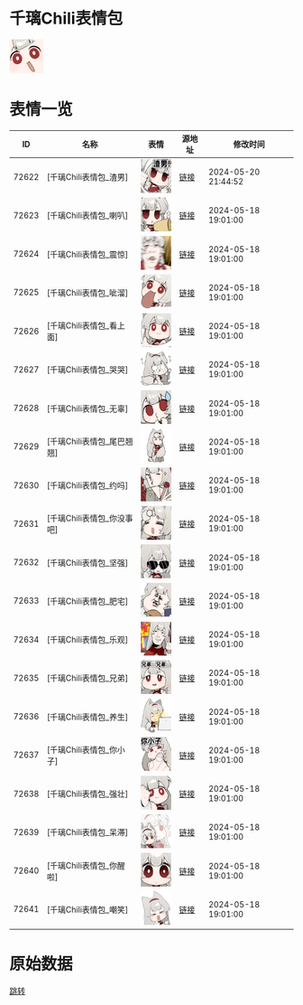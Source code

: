 # 千璃Chili表情包

<img src="./cover.png" height="60" alt="cover" />

# 表情一览

|ID|名称|表情|源地址|修改时间|
|----|----|----|----|----|
|72622|[千璃Chili表情包_渣男]|<img src="./pic/072622_%5B千璃Chili表情包_渣男%5D.png" height="60" alt="渣男"/>|[链接](https://i0.hdslb.com/bfs/garb/5b8d68d14af970dfcb7c8f9f7b25f9cd46542937.png)|2024-05-20 21:44:52|
|72623|[千璃Chili表情包_喇叭]|<img src="./pic/072623_%5B千璃Chili表情包_喇叭%5D.png" height="60" alt="喇叭"/>|[链接](https://i0.hdslb.com/bfs/garb/b67a1d2753b968c337ddc4417e345684e551c4e4.png)|2024-05-18 19:01:00|
|72624|[千璃Chili表情包_震惊]|<img src="./pic/072624_%5B千璃Chili表情包_震惊%5D.png" height="60" alt="震惊"/>|[链接](https://i0.hdslb.com/bfs/garb/1ad165e7580392355ea0e2fe8eab5d5a34e5e0f6.png)|2024-05-18 19:01:00|
|72625|[千璃Chili表情包_呲溜]|<img src="./pic/072625_%5B千璃Chili表情包_呲溜%5D.png" height="60" alt="呲溜"/>|[链接](https://i0.hdslb.com/bfs/garb/c844df5e1d6f1cc72c517c8517155717e809aaf2.png)|2024-05-18 19:01:00|
|72626|[千璃Chili表情包_看上面]|<img src="./pic/072626_%5B千璃Chili表情包_看上面%5D.png" height="60" alt="看上面"/>|[链接](https://i0.hdslb.com/bfs/garb/f64a2fc2a13e12a0789df595ac532a7e126de0c7.png)|2024-05-18 19:01:00|
|72627|[千璃Chili表情包_哭哭]|<img src="./pic/072627_%5B千璃Chili表情包_哭哭%5D.png" height="60" alt="哭哭"/>|[链接](https://i0.hdslb.com/bfs/garb/0607320411ede9cb7e8c832b3ec581c1b6c6f399.png)|2024-05-18 19:01:00|
|72628|[千璃Chili表情包_无辜]|<img src="./pic/072628_%5B千璃Chili表情包_无辜%5D.png" height="60" alt="无辜"/>|[链接](https://i0.hdslb.com/bfs/garb/218f7cc04c4b3f1f7e0f4cfb9ccfe05d0e27066d.png)|2024-05-18 19:01:00|
|72629|[千璃Chili表情包_尾巴翘翘]|<img src="./pic/072629_%5B千璃Chili表情包_尾巴翘翘%5D.png" height="60" alt="尾巴翘翘"/>|[链接](https://i0.hdslb.com/bfs/garb/ca2484bdc07a074ee37b5d2104f28a7f9193ab9e.png)|2024-05-18 19:01:00|
|72630|[千璃Chili表情包_约吗]|<img src="./pic/072630_%5B千璃Chili表情包_约吗%5D.png" height="60" alt="约吗"/>|[链接](https://i0.hdslb.com/bfs/garb/30ca9811ce8fa9805c013960effd140b0f6abf16.png)|2024-05-18 19:01:00|
|72631|[千璃Chili表情包_你没事吧]|<img src="./pic/072631_%5B千璃Chili表情包_你没事吧%5D.png" height="60" alt="你没事吧"/>|[链接](https://i0.hdslb.com/bfs/garb/d73403ff4e9aff3f8f46d6fcabd9f4bb85e90a38.png)|2024-05-18 19:01:00|
|72632|[千璃Chili表情包_坚强]|<img src="./pic/072632_%5B千璃Chili表情包_坚强%5D.png" height="60" alt="坚强"/>|[链接](https://i0.hdslb.com/bfs/garb/90127f8912424f499917701cd2570d2952e49396.png)|2024-05-18 19:01:00|
|72633|[千璃Chili表情包_肥宅]|<img src="./pic/072633_%5B千璃Chili表情包_肥宅%5D.png" height="60" alt="肥宅"/>|[链接](https://i0.hdslb.com/bfs/garb/b83c35ff4272299ec7b584a550d57959b93e692e.png)|2024-05-18 19:01:00|
|72634|[千璃Chili表情包_乐观]|<img src="./pic/072634_%5B千璃Chili表情包_乐观%5D.png" height="60" alt="乐观"/>|[链接](https://i0.hdslb.com/bfs/garb/5aec06675ecc30a469472bb9416b57dff1eeda71.png)|2024-05-18 19:01:00|
|72635|[千璃Chili表情包_兄弟]|<img src="./pic/072635_%5B千璃Chili表情包_兄弟%5D.png" height="60" alt="兄弟"/>|[链接](https://i0.hdslb.com/bfs/garb/a5e7c9d04b06bc24380d88c0db9d61b2c1c310fe.png)|2024-05-18 19:01:00|
|72636|[千璃Chili表情包_养生]|<img src="./pic/072636_%5B千璃Chili表情包_养生%5D.png" height="60" alt="养生"/>|[链接](https://i0.hdslb.com/bfs/garb/ac65da58d104379203c5bfb930ce2142574227f5.png)|2024-05-18 19:01:00|
|72637|[千璃Chili表情包_你小子]|<img src="./pic/072637_%5B千璃Chili表情包_你小子%5D.png" height="60" alt="你小子"/>|[链接](https://i0.hdslb.com/bfs/garb/b8bb7df26ac8dc168365254e8da99c8feb1947d1.png)|2024-05-18 19:01:00|
|72638|[千璃Chili表情包_强壮]|<img src="./pic/072638_%5B千璃Chili表情包_强壮%5D.png" height="60" alt="强壮"/>|[链接](https://i0.hdslb.com/bfs/garb/339713668d24a12eb8bb83599335975aeff6207c.png)|2024-05-18 19:01:00|
|72639|[千璃Chili表情包_呆滞]|<img src="./pic/072639_%5B千璃Chili表情包_呆滞%5D.png" height="60" alt="呆滞"/>|[链接](https://i0.hdslb.com/bfs/garb/fcfeb9032bf54ef77b6bab086ce1ab6eeb564083.png)|2024-05-18 19:01:00|
|72640|[千璃Chili表情包_你醒啦]|<img src="./pic/072640_%5B千璃Chili表情包_你醒啦%5D.png" height="60" alt="你醒啦"/>|[链接](https://i0.hdslb.com/bfs/garb/09e79ad6905a2b02ef3982670268df1ca085245b.png)|2024-05-18 19:01:00|
|72641|[千璃Chili表情包_嘲笑]|<img src="./pic/072641_%5B千璃Chili表情包_嘲笑%5D.png" height="60" alt="嘲笑"/>|[链接](https://i0.hdslb.com/bfs/garb/b2ee4037fcabe1e2c5a0d82937e3422340e580c3.png)|2024-05-18 19:01:00|

# 原始数据

[跳转](./raw.json)

